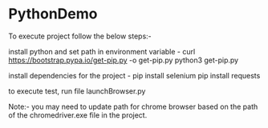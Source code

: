 # PythonDemo

To execute project follow the below steps:-

install python and set path in environment variable - 
curl https://bootstrap.pypa.io/get-pip.py -o get-pip.py
python3 get-pip.py

install dependencies for the project - 
pip install selenium
pip install requests

to execute test, run file launchBrowser.py

Note:- you may need to update path for chrome browser based on the path of the chromedriver.exe file in the project.
